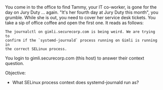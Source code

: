 

You come in to the office to find Tammy, your IT co-worker, is gone for the
day on Jury Duty ... again. "It's her fourth day at Jury Duty this month", you
grumble. While she is out, you need to cover her service desk tickets. You
take a sip of office coffee and open the first one. It reads as follows:

    The journalctl on gimli.securecorp.com is being weird. We are trying to
    confirm if the `systemd-journald` process running on Gimli is running in
    the correct SELinux process.

You login to gimli.securecorp.com (this host) to answer their context
question.

Objective:

*  What SELinux process context does systemd-journald run as?

